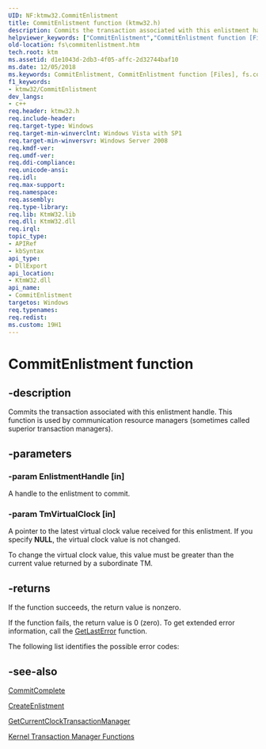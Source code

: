 ```yaml
---
UID: NF:ktmw32.CommitEnlistment
title: CommitEnlistment function (ktmw32.h)
description: Commits the transaction associated with this enlistment handle. This function is used by communication resource managers (sometimes called superior transaction managers).
helpviewer_keywords: ["CommitEnlistment","CommitEnlistment function [Files]","fs.commitenlistment","ktmw32/CommitEnlistment"]
old-location: fs\commitenlistment.htm
tech.root: ktm
ms.assetid: d1e1043d-2db3-4f05-affc-2d32744baf10
ms.date: 12/05/2018
ms.keywords: CommitEnlistment, CommitEnlistment function [Files], fs.commitenlistment, ktmw32/CommitEnlistment
f1_keywords:
- ktmw32/CommitEnlistment
dev_langs:
- c++
req.header: ktmw32.h
req.include-header: 
req.target-type: Windows
req.target-min-winverclnt: Windows Vista with SP1
req.target-min-winversvr: Windows Server 2008
req.kmdf-ver: 
req.umdf-ver: 
req.ddi-compliance: 
req.unicode-ansi: 
req.idl: 
req.max-support: 
req.namespace: 
req.assembly: 
req.type-library: 
req.lib: KtmW32.lib
req.dll: KtmW32.dll
req.irql: 
topic_type:
- APIRef
- kbSyntax
api_type:
- DllExport
api_location:
- KtmW32.dll
api_name:
- CommitEnlistment
targetos: Windows
req.typenames: 
req.redist: 
ms.custom: 19H1
---
```


# CommitEnlistment function


## -description


Commits the transaction associated with this enlistment handle. This function is used by communication 
    resource managers (sometimes called superior transaction managers).


## -parameters




### -param EnlistmentHandle [in]

A handle to the enlistment to commit.


### -param TmVirtualClock [in]

A pointer to the latest virtual clock value received for this enlistment. If you specify 
      <b>NULL</b>, the virtual clock value is not changed.

To change the virtual clock value, this value must be greater than the current value returned by a 
      subordinate TM.


## -returns



If the function succeeds, the return value is nonzero.

If the function fails, the return value is 0 (zero). To get extended error information, call the 
       <a href="https://docs.microsoft.com/windows/desktop/api/errhandlingapi/nf-errhandlingapi-getlasterror">GetLastError</a> function.


The following list identifies the possible error codes:






## -see-also




<a href="https://docs.microsoft.com/windows/desktop/api/ktmw32/nf-ktmw32-commitcomplete">CommitComplete</a>



<a href="https://docs.microsoft.com/windows/desktop/api/ktmw32/nf-ktmw32-createenlistment">CreateEnlistment</a>



<a href="https://docs.microsoft.com/windows/desktop/api/ktmw32/nf-ktmw32-getcurrentclocktransactionmanager">GetCurrentClockTransactionManager</a>



<a href="https://docs.microsoft.com/windows/desktop/Ktm/kernel-transaction-manager-functions">Kernel Transaction Manager Functions</a>
 

 

